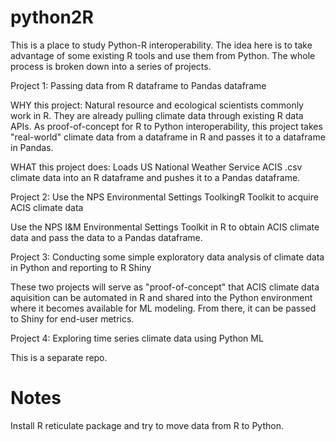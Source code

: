 # python2R
This is a place to study Python-R interoperability. The idea here is to take advantage of some existing R tools and use them from Python. 
The whole process is broken down into a series of projects.

Project 1: Passing data from R dataframe to Pandas dataframe

WHY this project: Natural resource and ecological scientists commonly work in R. They are already pulling climate data through existing R data APIs. 
As proof-of-concept for R to Python interoperability, this project takes "real-world" climate data from a dataframe in R and passes it to a dataframe in Pandas.

WHAT this project does: Loads US National Weather Service ACIS .csv climate data into an R dataframe and pushes it to a Pandas dataframe.


Project 2: Use the NPS Environmental Settings ToolkingR Toolkit to acquire ACIS climate data

Use the NPS I&M Environmental Settings Toolkit in R to obtain ACIS climate data and pass the data to a Pandas dataframe.

Project 3: Conducting some simple exploratory data analysis of climate data in Python and reporting to R Shiny

These two projects will serve as "proof-of-concept" that ACIS climate data aquisition can be automated in R and shared into the Python environment where it becomes available for ML modeling. From there, it can be passed to Shiny for end-user metrics.

Project 4: Exploring time series climate data using Python ML

This is a separate repo.



# Notes

Install R reticulate package and try to move data from R to Python.


